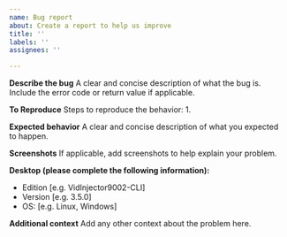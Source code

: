 ```yaml
---
name: Bug report
about: Create a report to help us improve
title: ''
labels: ''
assignees: ''

---
```


**Describe the bug**
A clear and concise description of what the bug is. Include the error code or return value if applicable.

**To Reproduce**
Steps to reproduce the behavior:
1. 

**Expected behavior**
A clear and concise description of what you expected to happen.

**Screenshots**
If applicable, add screenshots to help explain your problem.

**Desktop (please complete the following information):**
 - Edition [e.g. VidInjector9002-CLI]
 - Version [e.g. 3.5.0]
 - OS: [e.g. Linux, Windows]

**Additional context**
Add any other context about the problem here.
